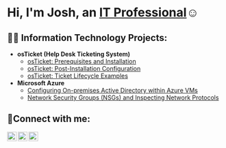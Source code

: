 <h1>Hi, I'm Josh, an <a href="https://www.linkedin.com/in/joseph-ramos-calderon-076321170">IT Professional</a>☺</h1>

<h2>👨‍💻 Information Technology Projects:</h2>

- <b>osTicket (Help Desk Ticketing System)</b>
  - [osTicket: Prerequisites and Installation](https://github.com/JosephRC777/osticket-prereqs)
  - [osTicket: Post-Installation Configuration](https://github.com/JosephRC777/post-install-config)
  - [osTicket: Ticket Lifecycle Examples](https://github.com/JosephRC777/ticket-lifecycle)
- <b>Microsoft Azure</b>
  - [Configuring On-premises Active Directory within Azure VMs](https://github.com/JosephRC777/configure-ad)
  - [Network Security Groups (NSGs) and Inspecting Network Protocols](https://github.com/JosephRC777/azure-network-protocols)

<h2>🤳Connect with me:</h2>

[<img align="left" alt="Josh | Twitter" width="22px" src="https://cdn.jsdelivr.net/npm/simple-icons@v3/icons/twitter.svg" />][twitter]
[<img align="left" alt="Josh | LinkedIn" width="22px" src="https://cdn.jsdelivr.net/npm/simple-icons@v3/icons/linkedin.svg" />][linkedin]
[<img align="left" alt="Josh | Instagram" width="22px" src="https://cdn.jsdelivr.net/npm/simple-icons@v3/icons/instagram.svg" />][instagram]

[twitter]: https://twitter.com/
[instagram]: https://www.instagram.com/
[linkedin]: https://linkedin.com/in/
